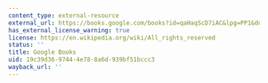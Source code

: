 ```yaml
---
content_type: external-resource
external_url: https://books.google.com/books?id=qaHaqScD7iAC&lpg=PP1&dq=Earthworks%3A%20Art%20and%20the%20Landscape%20of%20the%20Sixties&pg=PP1#v=onepage&q&f=false
has_external_license_warning: true
license: https://en.wikipedia.org/wiki/All_rights_reserved
status: ''
title: Google Books
uid: 19c39d36-9744-4e78-8a6d-939bf51bccc3
wayback_url: ''
---
```

